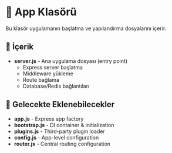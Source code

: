 # 📱 App Klasörü

Bu klasör uygulamanın başlatma ve yapılandırma dosyalarını içerir.

## 📁 İçerik

- **server.js** - Ana uygulama dosyası (entry point)
  - Express server başlatma
  - Middleware yükleme
  - Route bağlama
  - Database/Redis bağlantıları

## 🚀 Gelecekte Eklenebilecekler

- **app.js** - Express app factory
- **bootstrap.js** - DI container & initialization
- **plugins.js** - Third-party plugin loader
- **config.js** - App-level configuration
- **router.js** - Central routing configuration



